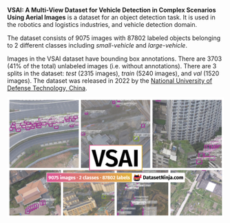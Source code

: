 **VSAI: A Multi-View Dataset for Vehicle Detection in Complex Scenarios Using Aerial Images** is a dataset for an object detection task. It is used in the robotics and logistics industries, and vehicle detection domain. 

The dataset consists of 9075 images with 87802 labeled objects belonging to 2 different classes including *small-vehicle* and *large-vehicle*.

Images in the VSAI dataset have bounding box annotations. There are 3703 (41% of the total) unlabeled images (i.e. without annotations). There are 3 splits in the dataset: *test* (2315 images), *train* (5240 images), and *val* (1520 images). The dataset was released in 2022 by the [National University of Defense Technology, China](https://english.nudt.edu.cn/).

<img src="https://github.com/dataset-ninja/vsai/raw/main/visualizations/poster.png">
